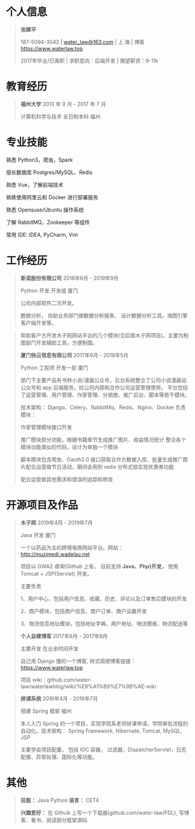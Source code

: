 # 个人信息

> **张建平**
>
> 187-5094-3042 \| water_law@163.com \| 上 海 | 博客 https://www.waterlaw.top
>
> 2017年毕业/已离职 \| 求职意向：后端开发 \| 期望薪资：9-11k

# 教育经历

> **福州大学** 2013 年 9 月 - 2017 年 7 月
>
> 计算机科学与技术 全日制本科 福州

# 专业技能

熟悉 Python3，爬虫，Spark

擅长数据库 Postgres/MySQL、Redis

熟悉 Vue，了解前端技术

熟练使用阿里云和 Docker 进行部署服务

熟悉 Opensuse/Ubuntu 操作系统

了解 RabbitMQ，Zookeeper 等组件

常用 IDE: IDEA, PyCharm, Vim

# 工作经历

> **新诺股份有限公司** 2018年6月 - 2019年9月
>
> Python 开发 开发组 厦门
>
> 公司内部软件二次开发。
>
> 数据分析， 协助业务部门做数据分析报表， 设计数据分析工具。海图引擎客户端开发等。

> 帮助客户方开发木子网网站平台的几个模块(见后面木子网项目)。主要为制图部门开发辅助工具，方便制图。
>
> **厦门快云信息有限公司** 2017年8月 - 2018年5月
>
> Python 工程师 开发一部 厦门
>
> 部门下主要产品有书林小说/漫画公众号，后台系统整合了公司小说漫画站公众号和 app 后端服务，给公司内部和合作公司运营管理使用， 平台包括了运营管理、用户管理、作家管理、分销商、推广后台、脚本等若干模块。
>
> 技术架构： Django、Celery、RabbitMq、Redis、Nginx、Docker 负责模块：
>
> 作家管理模块接口开发
>
> 推广模块部分功能，根据书籍章节生成推广图片、收益情况统计 整合各个模块功能类似的代码，设计为单独一个模块
>
> 脚本模块包含爬虫、Oauth2.0 接口获取合作方数据入库、批量生成推广图片配合运营做节日活动，期间会用到 redis 分布式锁实现优惠券功能
>
> 配合运营做其他需求和错误的追踪和修改



# 开源项目及作品

> **木子网** 2019年4月 - 2019年7月
>
> Java 开发 厦门
>
> 一个以药品为主的跨境电商网站平台。网站：http://muzimedi.wadelau.net
>
> 项目以 GWA2 *框架(Github* 上有， 目前支持 **Java、Php)开发，** 使用 Tomcat + JSP(Servlet) 开发。
>
> 主要负责
>
> 1、用户中心、包括用户信息、收藏、历史、评论以及订单售后模块的开发
>
> 2、商户模块，包括商户信息、商户订单、商户设置开发
>
> 3、物流信息地址模块，包括地址字典、用户地址、物流模板、物流配送等
>
> **个人自建博客** 2017年6月 - 2017年8月
>
> 主要开发 在业余时间开发
>
> 自己用 Django 撸的一个博客, 样式简陋博客链接：https://www.waterlaw.top
>
> 项目 wiki：github.com/water-law/waterlawblog/wiki/%E9%A1%B9%E7%9B%AE-wiki

> **排课系统** 2016年4月 - 2016年7月
>
> 搭建 Spring 框架 福州
>
> 本人入门 Spring 的一个项目，实现学院系老师排课申请，学院审批流程的自动化。技术架构： Spring Framework, Hibernate, Tomcat, MySQL, JSP
>
> 主要学会项目配置， 包括 IOC 容器， 过滤器，DispatcherServlet，日志配置、异常处理、国际化等功能。

# 其他

> **技能：** Java Python **语言：** CET4
>
> **兴趣爱好：** 在 Github 上写一个下载器(github.com/water-law/FDL), 写博客、看书、阅读部分框架源码